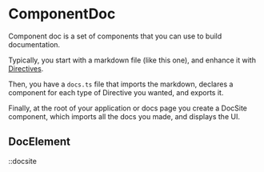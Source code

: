 # ComponentDoc

Component doc is a set of components that
you can use to build documentation.

Typically, you start with a markdown
file (like this one), and enhance it with
[Directives](https://talk.commonmark.org/t/generic-directives-plugins-syntax/444).

Then, you have a `docs.ts` file that imports
the markdown, declares a component for each type
of Directive you wanted, and exports it.

Finally, at the root of your application or 
docs page you create a DocSite component, which
imports all the docs you made, and displays the UI.

## DocElement

::docsite